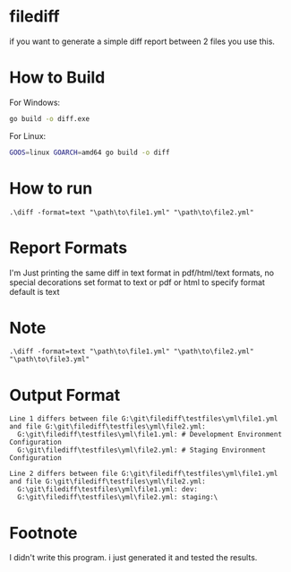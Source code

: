 # filediff
if you want to generate a simple diff report between 2 files you use this.

# How to Build
For Windows:
```cmd
go build -o diff.exe
```

For Linux:
```bash
GOOS=linux GOARCH=amd64 go build -o diff
```
# How to run
```
.\diff -format=text "\path\to\file1.yml" "\path\to\file2.yml"
```

# Report Formats
I'm Just printing the same diff in text format in pdf/html/text formats, no special decorations
set format to text or pdf or html to specify format
default is text

# Note
```
.\diff -format=text "\path\to\file1.yml" "\path\to\file2.yml" "\path\to\file3.yml"
```

# Output Format
```
Line 1 differs between file G:\git\filediff\testfiles\yml\file1.yml and file G:\git\filediff\testfiles\yml\file2.yml:
  G:\git\filediff\testfiles\yml\file1.yml: # Development Environment Configuration
  G:\git\filediff\testfiles\yml\file2.yml: # Staging Environment Configuration

Line 2 differs between file G:\git\filediff\testfiles\yml\file1.yml and file G:\git\filediff\testfiles\yml\file2.yml:
  G:\git\filediff\testfiles\yml\file1.yml: dev:
  G:\git\filediff\testfiles\yml\file2.yml: staging:\
```

# Footnote
I didn't write this program. i just generated it and tested the results.
